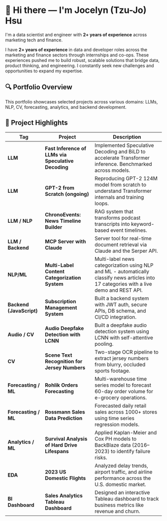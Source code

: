 # 👋 Hi there — I'm Jocelyn (Tzu-Jo) Hsu

I'm a data scientist and engineer with **2+ years of experience** across marketing tech and finance. 

I have **2+ years of experience** in data and developer roles across the marketing and finance sectors through internships and co-ops. These experiences pushed me to build robust, scalable solutions that bridge data, product thinking, and engineering. I constantly seek new challenges and opportunities to expand my expertise.

## 🔍 Portfolio Overview

This portfolio showcases selected projects across various domains: LLMs, NLP, CV, forecasting, analytics, and backend development.



## 🚀 Project Highlights

| Tag | Project | Description |
|-----|---------|-------------|
| **LLM** | **Fast Inference of LLMs via Speculative Decoding** | Implemented Speculative Decoding and BiLD to accelerate Transformer inference. Benchmarked across models. |
| **LLM** | **GPT-2 from Scratch (ongoing)** | Reproducing GPT-2 124M model from scratch to understand Transformer internals and training loops. |
| **LLM / NLP** | **ChronoEvents: News Timeline Builder** | RAG system that transforms podcast transcripts into keyword-based event timelines. |
| **LLM / Backend** | **MCP Server with Claude** | Server tool for real-time document retrieval via Claude and the Serper API. |
| **NLP/ML** | **Multi-Label Content Categorization System** | Multi-label news categorization using NLP and ML - automatically classify news articles into 17 categories with a live demo and REST API. |
| **Backend (JavaScript)** | **Subscription Management System** | Built a backend system with JWT auth, secure APIs, DB schema, and CI/CD integration. |
| **Audio / CV** | **Audio Deepfake Detection with LCNN** | Built a deepfake audio detection system using LCNN with self-attentive pooling. |
| **CV** | **Scene Text Recognition for Jersey Numbers** | Two-stage OCR pipeline to extract jersey numbers from blurry, occluded sports footage. |
| **Forecasting / ML** | **Rohlik Orders Forecasting** | Multi-warehouse time series model to forecast 60-day order volume for e-grocery operations. |
| **Forecasting / ML** | **Rossmann Sales Data Prediction** | Forecasted daily retail sales across 1000+ stores using time series regression models. |
| **Analytics / ML** | **Survival Analysis of Hard Drive Lifespans** | Applied Kaplan-Meier and Cox PH models to BackBlaze data (2016–2023) to identify failure risks. |
| **EDA** | **2023 US Domestic Flights** | Analyzed delay trends, airport traffic, and airline performance across the U.S. domestic market. |
| **BI Dashboard** | **Sales Analytics Tableau Dashboard** | Designed an interactive Tableau dashboard to track business metrics like revenue and churn. |

